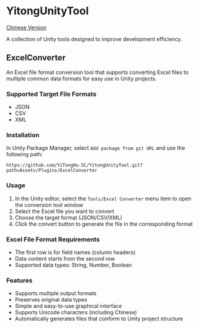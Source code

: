# YitongUnityTool

[Chinese Version](Readme.md)

A collection of Unity tools designed to improve development efficiency.

## ExcelConverter

An Excel file format conversion tool that supports converting Excel files to multiple common data formats for easy use in Unity projects.

### Supported Target File Formats

- JSON
- CSV
- XML

### Installation

In Unity Package Manager, select `Add package from git URL` and use the following path:

```
https://github.com/YiTongHu-SC/YitongUnityTool.git?path=Assets/Plugins/ExcelConverter
```

### Usage

1. In the Unity editor, select the `Tools/Excel Converter` menu item to open the conversion tool window
2. Select the Excel file you want to convert
3. Choose the target format (JSON/CSV/XML)
4. Click the convert button to generate the file in the corresponding format

### Excel File Format Requirements

- The first row is for field names (column headers)
- Data content starts from the second row
- Supported data types: String, Number, Boolean

### Features

- Supports multiple output formats
- Preserves original data types
- Simple and easy-to-use graphical interface
- Supports Unicode characters (including Chinese)
- Automatically generates files that conform to Unity project structure